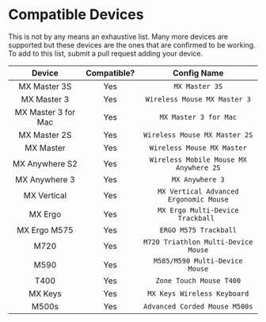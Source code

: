 # Compatible Devices

This is not by any means an exhaustive list. Many more devices are supported but these devices are the ones that are confirmed to be working. To add to this list, submit a pull request adding your device.


| Device              | Compatible? |              Config Name               |
| :-----------------: | :---------: | :------------------------------------: |
| MX Master 3S        |     Yes     | `MX Master 3S`                         |
| MX Master 3         |     Yes     | `Wireless Mouse MX Master 3`           |
| MX Master 3 for Mac |     Yes     | `MX Master 3 for Mac`                  |
| MX Master 2S        |     Yes     | `Wireless Mouse MX Master 2S`          |
| MX Master           |     Yes     | `Wireless Mouse MX Master`             |
| MX Anywhere S2      |     Yes     | `Wireless Mobile Mouse MX Anywhere 2S` |
| MX Anywhere 3       |     Yes     | `MX Anywhere 3`                        |
| MX Vertical         |     Yes     | `MX Vertical Advanced Ergonomic Mouse` |
| MX Ergo             |     Yes     | `MX Ergo Multi-Device Trackball `      |
| MX Ergo M575        |     Yes     | `ERGO M575 Trackball`                  |
| M720                |     Yes     | `M720 Triathlon Multi-Device Mouse`    |
| M590                |     Yes     | `M585/M590 Multi-Device Mouse`         |
| T400                |     Yes     | `Zone Touch Mouse T400`                |
| MX Keys             |     Yes     | `MX Keys Wireless Keyboard`            |
| M500s               |     Yes     | `Advanced Corded Mouse M500s`          |
